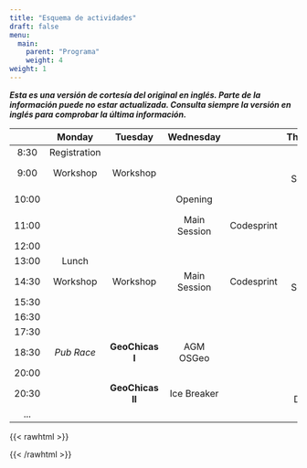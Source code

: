```yaml
---
title: "Esquema de actividades"
draft: false
menu:
  main:
    parent: "Programa"
    weight: 4
weight: 1     
---
```


***Esta es una versión de cortesía del original en inglés. Parte de la información puede no estar actualizada. Consulta siempre la versión en inglés para comprobar la última información.***

|   | **Monday** | **Tuesday** | **Wednesday** |  | **Thursday** |  | **Friday** |  | **Saturday** |
| :---: | :---: | :---: | :---: | --- | :---: | --- | :---: | --- | :---: |
|  8:30 | Registration |  |  |  |  |  |  |  |  |
|  9:00 | Workshop | Workshop |  |  | Main Session | Codesprint | Registration |  | Community Session |
|  10:00 |  |  | Opening |  |  |  | Main Session | Codesprint |  |
|  11:00 |  |  | Main Session | Codesprint |  |  |  |  |  |
|  12:00 |  |  |  |  |  |  |  |  |  |
|  13:00 | Lunch |  |  |  |  |  |  |  |  |
|  14:30 | Workshop | Workshop | Main Session | Codesprint | Main Session | Codesprint | Main Session | Codesprint | Community Session |
|  15:30 |  |  |  |  |  |  |  |  |  |
|  16:30 |  |  |  |  |  |  |  |  |  |
|  17:30 |  |  |  |  |  |  |  |  |  |
|  18:30 | *Pub Race* | **GeoChicas I** | AGM OSGeo |  |  |  | Closing |  |  |
|  20:00 |  |  |  |  |  |  |  |  |  |
|  20:30 |  | **GeoChicas II** | Ice Breaker |  | Gala Dinner |  | *Pub Race* |  |  |
|  ... |  |  |  |  |  |  |  |  |  |

{{< rawhtml >}}
<div id="countdown"></div>
<script>
var end = new Date('09/27/2021 9:30 AM');

    var _second = 1000;
    var _minute = _second * 60;
    var _hour = _minute * 60;
    var _day = _hour * 24;
    var timer;

    function showRemaining() {
        var now = new Date();
        var distance = end - now;
        if (distance < 0) {

            clearInterval(timer);
            document.getElementById('countdown').innerHTML = 'EXPIRED!';

            return;
        }
        var days = Math.floor(distance / _day);
        var hours = Math.floor((distance % _day) / _hour);
        var minutes = Math.floor((distance % _hour) / _minute);
        var seconds = Math.floor((distance % _minute) / _second);

        document.getElementById('countdown').innerHTML = days + ' dias, ';
        document.getElementById('countdown').innerHTML += hours + ' horas, ';
        document.getElementById('countdown').innerHTML += minutes + ' minutos y ';
        document.getElementById('countdown').innerHTML += seconds + ' segundos';
    }

    timer = setInterval(showRemaining, 1000);
</script>

{{< /rawhtml >}}